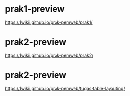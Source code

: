# prak1-preview
https://1wikii.github.io/prak-pemweb/prak1/ 


# prak2-preview
https://1wikii.github.io/prak-pemweb/prak2/ 

# prak2-preview
https://1wikii.github.io/prak-pemweb/tugas-table-layouting/ 


